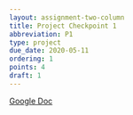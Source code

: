 ```yaml
---
layout: assignment-two-column
title: Project Checkpoint 1
abbreviation: P1
type: project
due_date: 2020-05-11
ordering: 1 
points: 4
draft: 1
---
```


[Google Doc](https://docs.google.com/document/d/16DKHCKL4qQOxsXHzQ0rk244YOQ3kWCk49izeDpIfcOE/edit#)